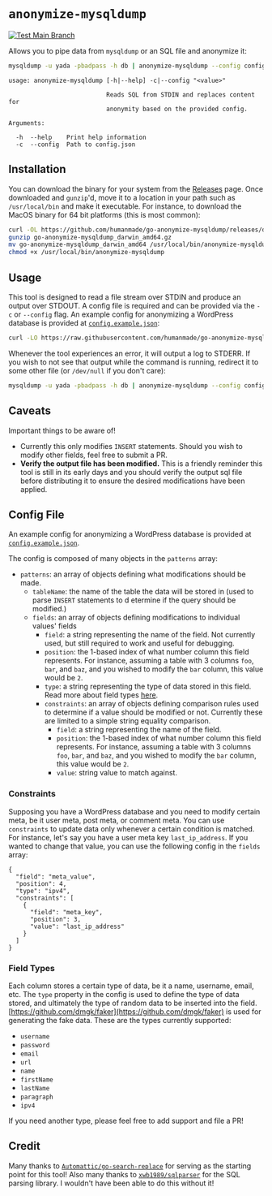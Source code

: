 # `anonymize-mysqldump`

[![Test Main Branch](https://github.com/DekodeInteraktiv/go-anonymize-mysqldump/actions/workflows/test-main.yml/badge.svg?branch=main)](https://github.com/DekodeInteraktiv/go-anonymize-mysqldump/actions/workflows/test-main.yml)

Allows you to pipe data from `mysqldump` or an SQL file and anonymize it:

```sh
mysqldump -u yada -pbadpass -h db | anonymize-mysqldump --config config.json > anonymized.sql
```

```
usage: anonymize-mysqldump [-h|--help] -c|--config "<value>"

                           Reads SQL from STDIN and replaces content for
                           anonymity based on the provided config.

Arguments:

  -h  --help    Print help information
  -c  --config  Path to config.json
```

## Installation

You can download the binary for your system from the [Releases](https://github.com/humanmade/go-anonymize-mysqldump/releases/) page. Once downloaded and `gunzip`'d, move it to a location in your path such as `/usr/local/bin` and make it executable. For instance, to download the MacOS binary for 64 bit platforms (this is most common):

```sh
curl -OL https://github.com/humanmade/go-anonymize-mysqldump/releases/download/latest/go-anonymize-mysqldump_darwin_amd64.gz
gunzip go-anonymize-mysqldump_darwin_amd64.gz
mv go-anonymize-mysqldump_darwin_amd64 /usr/local/bin/anonymize-mysqldump
chmod +x /usr/local/bin/anonymize-mysqldump
```

## Usage

This tool is designed to read a file stream over STDIN and produce an output over STDOUT. A config file is required and can be provided via the `-c` or `--config` flag. An example config for anonymizing a WordPress database is provided at [`config.example.json`](./config.example.json):

```sh
curl -LO https://raw.githubusercontent.com/humanmade/go-anonymize-mysqldump/master/config.example.json
```

Whenever the tool experiences an error, it will output a log to STDERR. If you wish to not see that output while the command is running, redirect it to some other file (or `/dev/null` if you don't care):

```sh
mysqldump -u yada -pbadpass -h db | anonymize-mysqldump --config config.json 2> path/to/errors.log > anonymized.sql
```

## Caveats

Important things to be aware of!

- Currently this only modifies `INSERT` statements. Should you wish to modify other fields, feel free to submit a PR.
- **Verify the output file has been modified.** This is a friendly reminder this tool is still in its early days and you should verify the output sql file before distributing it to ensure the desired modifications have been applied.

## Config File

An example config for anonymizing a WordPress database is provided at [`config.example.json`](./config.example.json).

The config is composed of many objects in the `patterns` array:

- `patterns`: an array of objects defining what modifications should be made.
  - `tableName`: the name of the table the data will be stored in (used to parse `INSERT` statements to d	etermine if the query should be modified.)
  - `fields`: an array of objects defining modifications to individual values' fields
    - `field`: a string representing the name of the field. Not currently used, but still required to work and useful for debugging.
    - `position`: the 1-based index of what number column this field represents. For instance, assuming a table with 3 columns `foo`, `bar`, and `baz`, and you wished to modify the `bar` column, this value would be `2`.
    - `type`: a string representing the type of data stored in this field. Read more about field types [here](#field-types).
    - `constraints`: an array of objects defining comparison rules used to determine if a value should be modified or not. Currently these are limited to a simple string equality comparison.
      - `field`: a string representing the name of the field.
      - `position`: the 1-based index of what number column this field represents. For instance, assuming a table with 3 columns `foo`, `bar`, and `baz`, and you wished to modify the `bar` column, this value would be `2`.
      - `value`: string value to match against.

### Constraints

Supposing you have a WordPress database and you need to modify certain meta, be it user meta, post meta, or comment meta. You can use `constraints` to update data only whenever a certain condition is matched. For instance, let's say you have a user meta key `last_ip_address`. If you wanted to change that value, you can use the following config in the `fields` array:

```
{
  "field": "meta_value",
  "position": 4,
  "type": "ipv4",
  "constraints": [
    {
      "field": "meta_key",
      "position": 3,
      "value": "last_ip_address"
    }
  ]
}

```



### Field Types

Each column stores a certain type of data, be it a name, username, email, etc. The `type` property in the config is used to define the type of data stored, and ultimately the type of random data to be inserted into the field. [https://github.com/dmgk/faker](https://github.com/dmgk/faker) is used for generating the fake data. These are the types currently supported:

- `username`
- `password`
- `email`
- `url`
- `name`
- `firstName`
- `lastName`
- `paragraph`
- `ipv4`

If you need another type, please feel free to add support and file a PR!

## Credit

Many thanks to [`Automattic/go-search-replace`](https://github.com/Automattic/go-search-replace) for serving as the starting point for this tool! Also many thanks to [`xwb1989/sqlparser`](https://github.com/xwb1989/sqlparser) for the SQL parsing library. I wouldn't have been able to do this without it!
